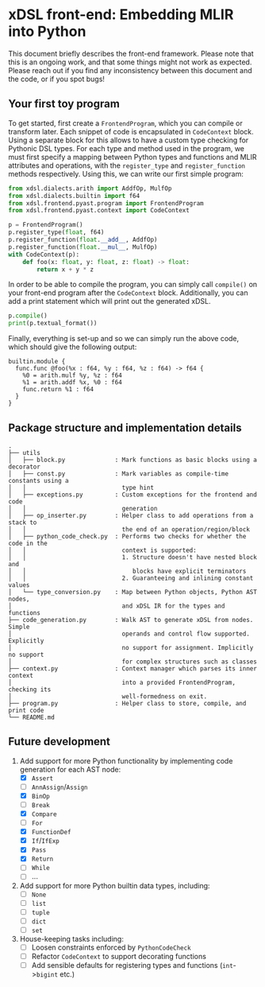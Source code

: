 # xDSL front-end: Embedding MLIR into Python

This document briefly describes the front-end framework. Please note that this
is an ongoing work, and that some things might not work as expected. Please
reach out if you find any inconsistency between this document and the code, or
if you spot bugs!

## Your first toy program

To get started, first create a `FrontendProgram`, which you can compile or
transform later. Each snippet of code is encapsulated in `CodeContext` block.
Using a separate block for this allows to have a custom type checking for
Pythonic DSL types. For each type and method used in the program, we must first
specify a mapping between Python types and functions and MLIR attributes and
operations, with the `register_type` and `register_function` methods
respectively. Using this, we can write our first simple program:

```python
from xdsl.dialects.arith import AddfOp, MulfOp
from xdsl.dialects.builtin import f64
from xdsl.frontend.pyast.program import FrontendProgram
from xdsl.frontend.pyast.context import CodeContext

p = FrontendProgram()
p.register_type(float, f64)
p.register_function(float.__add__, AddfOp)
p.register_function(float.__mul__, MulfOp)
with CodeContext(p):
    def foo(x: float, y: float, z: float) -> float:
        return x + y * z
```

In order to be able to compile the program, you can simply call `compile()` on
your front-end program after the `CodeContext` block. Additionally, you can add
a print statement which will print out the generated xDSL.

```python
p.compile()
print(p.textual_format())
```

Finally, everything is set-up and so we can simply run the above code, which
should give the following output:

```mlir
builtin.module {
  func.func @foo(%x : f64, %y : f64, %z : f64) -> f64 {
    %0 = arith.mulf %y, %z : f64
    %1 = arith.addf %x, %0 : f64
    func.return %1 : f64
  }
}
```

## Package structure and implementation details

```text
.
├── utils
│   ├── block.py              : Mark functions as basic blocks using a decorator
│   ├── const.py              : Mark variables as compile-time constants using a
│   │                           type hint
│   ├── exceptions.py         : Custom exceptions for the frontend and code 
│   │                           generation
│   ├── op_inserter.py        : Helper class to add operations from a stack to
│   │                           the end of an operation/region/block
│   ├── python_code_check.py  : Performs two checks for whether the code in the
│   │                           context is supported:
│   │                           1. Structure doesn't have nested block and
│   │                              blocks have explicit terminators
│   │                           2. Guaranteeing and inlining constant values
│   └── type_conversion.py    : Map between Python objects, Python AST nodes,
│                               and xDSL IR for the types and functions
├── code_generation.py        : Walk AST to generate xDSL from nodes. Simple
│                               operands and control flow supported. Explicitly
│                               no support for assignment. Implicitly no support
│                               for complex structures such as classes
├── context.py                : Context manager which parses its inner context
│                               into a provided FrontendProgram, checking its
│                               well-formedness on exit.
├── program.py                : Helper class to store, compile, and print code
└── README.md
```


## Future development

1. Add support for more Python functionality by implementing code generation for
   each AST node:
   - [x] `Assert`
   - [ ] `AnnAssign`/`Assign`
   - [x] `BinOp`
   - [ ] `Break`
   - [x] `Compare`
   - [ ] `For`
   - [x] `FunctionDef`
   - [x] `If`/`IfExp`
   - [x] `Pass`
   - [x] `Return`
   - [ ] `While`
   - [ ] ...
2. Add support for more Python builtin data types, including:
   - [ ] `None`
   - [ ] `list`
   - [ ] `tuple`
   - [ ] `dict`
   - [ ] `set`
3. House-keeping tasks including:
   - [ ] Loosen constraints enforced by `PythonCodeCheck`
   - [ ] Refactor `CodeContext` to support decorating functions
   - [ ] Add sensible defaults for registering types and functions
         (`int`->`bigint` etc.)
